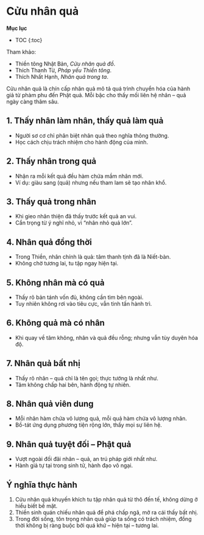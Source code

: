 # Cửu nhân quả

**Mục lục**

- TOC
{:toc}

Tham khảo:

- Thiền tông Nhật Bản, *Cửu nhân quả đồ*.
- Thích Thanh Từ, *Pháp yếu Thiền tông*.
- Thích Nhất Hạnh, *Nhân quả trong ta*.

Cửu nhân quả là chín cấp nhân quả mô tả quá trình chuyển hóa của hành giả từ phàm phu đến Phật quả. Mỗi bậc cho thấy mối liên hệ nhân – quả ngày càng thâm sâu.

## 1. Thấy nhân làm nhân, thấy quả làm quả

- Người sơ cơ chỉ phân biệt nhân quả theo nghĩa thông thường.
- Học cách chịu trách nhiệm cho hành động của mình.

## 2. Thấy nhân trong quả

- Nhận ra mỗi kết quả đều hàm chứa mầm nhân mới.
- Ví dụ: giàu sang (quả) nhưng nếu tham lam sẽ tạo nhân khổ.

## 3. Thấy quả trong nhân

- Khi gieo nhân thiện đã thấy trước kết quả an vui.
- Cẩn trọng từ ý nghĩ nhỏ, vì “nhân nhỏ quả lớn”.

## 4. Nhân quả đồng thời

- Trong Thiền, nhân chính là quả: tâm thanh tịnh đã là Niết-bàn.
- Không chờ tương lai, tu tập ngay hiện tại.

## 5. Không nhân mà có quả

- Thấy rõ bản tánh vốn đủ, không cần tìm bên ngoài.
- Tuy nhiên không rơi vào tiêu cực, vẫn tinh tấn hành trì.

## 6. Không quả mà có nhân

- Khi quay về tâm không, nhân và quả đều rỗng; nhưng vẫn tùy duyên hóa độ.

## 7. Nhân quả bất nhị

- Thấy rõ nhân – quả chỉ là tên gọi; thực tướng là nhất như.
- Tâm không chấp hai bên, hành động tự nhiên.

## 8. Nhân quả viên dung

- Mỗi nhân hàm chứa vô lượng quả, mỗi quả hàm chứa vô lượng nhân.
- Bồ-tát ứng dụng phương tiện rộng lớn, thấy mọi sự liên hệ.

## 9. Nhân quả tuyệt đối – Phật quả

- Vượt ngoài đối đãi nhân – quả, an trú pháp giới nhất như.
- Hành giả tự tại trong sinh tử, hành đạo vô ngại.

## Ý nghĩa thực hành

1. Cửu nhân quả khuyến khích tu tập nhân quả từ thô đến tế, không dừng ở hiểu biết bề mặt.
2. Thiền sinh quán chiếu nhân quả để phá chấp ngã, mở ra cái thấy bất nhị.
3. Trong đời sống, tôn trọng nhân quả giúp ta sống có trách nhiệm, đồng thời không bị ràng buộc bởi quá khứ – hiện tại – tương lai.

